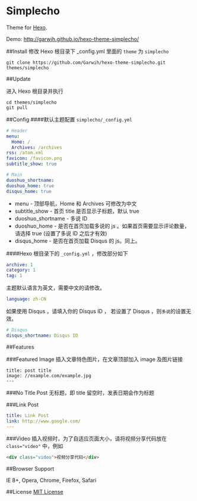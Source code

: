 Simplecho
========
Theme for [Hexo](http://hexo.io). 

Demo: http://garwih.github.io/hexo-theme-simplecho/

##Install
修改 Hexo 根目录下 _config.yml 里面的 `theme` 为 `simplecho`

~~~
git clone https://github.com/Garwih/hexo-theme-simplecho.git themes/simplecho
~~~

##Update

进入 Hexo 根目录并执行
~~~
cd themes/simplecho
git pull
~~~

##Config
####默认主题配置 `simplecho/_config.yml`
~~~ yaml
# Header
menu:
  Home: /
  Archives: /archives
rss: /atom.xml
favicon: /favicon.png
subtitle_show: true

# Main
duoshuo_shortname: 
duoshuo_home: true
disqus_home: true

~~~

* menu - 顶部导航，Home 和 Archives 可修改为中文
* subtitle_show - 首页 title 是否显示子标题，默认 true
* duoshuo_shortname - 多说 ID
* duoshuo_home - 是否在首页加载多说的 js 。如果首页需要显示评论数量，请选择 true (设置了多说 ID 之后才有效)
* disqus_home - 是否在首页加载 Disqus 的 js。同上。

####Hexo 根目录下的 `_config.yml` ，修改部分如下
~~~ yaml
archive: 1
category: 1
tag: 1
~~~

主题默认语言为英文，需要中文的请修改。
~~~ yaml
language: zh-CN
~~~

如果使用 Disqus ，请填入你的 Disqus ID ， 若设置了 Disqus ，则`多说`的设置无效。
~~~ yaml
# Disqus
disqus_shortname: Disqus ID
~~~

##Features

###Featured Image
插入文章特色图片，在文章顶部加入 image 及图片链接
~~~
title: post title
image: //example.com/example.jpg
---
~~~

###No Title Post
无标题，即 title 留空时，发表日期会作为标题

###Link Post
~~~ yaml
title: Link Post
link: http://www.google.com/
---
~~~

###Video
插入视频时，为了自适应页面大小，请将视频分享代码放在 `class="video"` 中，例如
~~~ html
<div class="video">视频分享代码</div>
~~~


##Browser Support

IE 8+, Opera, Chrome, Firefox, Safari

##License
[MIT License](http://opensource.org/licenses/MIT)
